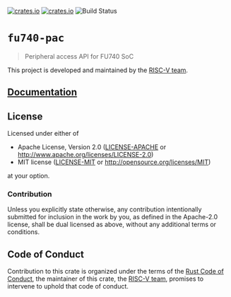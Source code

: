 [![crates.io](https://img.shields.io/crates/d/fu740-pac.svg)](https://crates.io/crates/fu740-pac)
[![crates.io](https://img.shields.io/crates/v/fu740-pac.svg)](https://crates.io/crates/fu740-pac)
![Build Status](https://github.com/riscv-rust/fu740-pac/workflows/Continuous%20integration/badge.svg)

# `fu740-pac`

> Peripheral access API for FU740 SoC

This project is developed and maintained by the [RISC-V team][team].

## [Documentation](https://docs.rs/crate/fu740-pac)

## License

Licensed under either of

- Apache License, Version 2.0 ([LICENSE-APACHE](LICENSE-APACHE) or
  http://www.apache.org/licenses/LICENSE-2.0)
- MIT license ([LICENSE-MIT](LICENSE-MIT) or http://opensource.org/licenses/MIT)

at your option.

### Contribution

Unless you explicitly state otherwise, any contribution intentionally submitted for inclusion in the
work by you, as defined in the Apache-2.0 license, shall be dual licensed as above, without any
additional terms or conditions.

## Code of Conduct

Contribution to this crate is organized under the terms of the [Rust Code of
Conduct][CoC], the maintainer of this crate, the [RISC-V team][team], promises
to intervene to uphold that code of conduct.

[CoC]: CODE_OF_CONDUCT.md
[team]: https://github.com/rust-embedded/wg#the-risc-v-team
